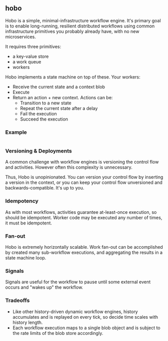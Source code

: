 ## hobo

Hobo is a simple, minimal-infrastructure workflow engine. It's primary goal is to enable long-running, resilient distributed workflows using common infrastructure primitives you probably already have, with no new microservices.

It requires three primitives:

- a key-value store
- a work queue
- workers

Hobo implements a state machine on top of these. Your workers:

- Receive the current state and a context blob
- Execute
- Return an action + new context. Actions can be:
  - Transition to a new state
  - Repeat the current state after a delay
  - Fail the execution
  - Succeed the execution

### Example

```ts

```

### Versioning & Deployments

A common challenge with workflow engines is versioning the control flow and activities. However often this complexity is unnecessary.

Thus, Hobo is unopinionated. You can version your control flow by inserting a version in the context, or you can keep your control flow unversioned and backwards-compatible. It's up to you.

### Idempotency

As with most workflows, activities guarantee at-least-once execution, so should be idempotent. Worker code may be executed any number of times, it must be idempotent.

### Fan-out

Hobo is extremely horizontally scalable. Work fan-out can be accomplished by created many sub-workflow executions, and aggregating the results in a state machine loop.

### Signals

Signals are useful for the workflow to pause until some external event occurs and "wakes up" the workflow.

### Tradeoffs

- Like other history-driven dynamic workflow engines, history accumulates and is replayed on every tick, so decide time scales with history length.
- Each workflow execution maps to a single blob object and is subject to the rate limits of the blob store accordingly.
